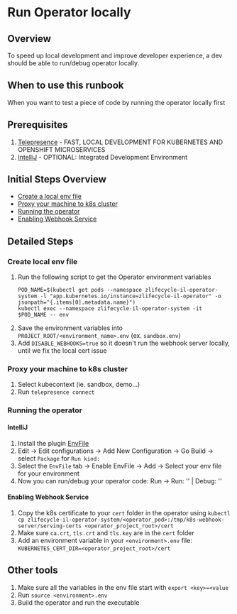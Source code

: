 # Run Operator locally

## Overview

To speed up local development and improve developer experience, a dev should be able to run/debug operator locally.

## When to use this runbook

When you want to test a piece of code by running the operator locally first

## Prerequisites

1. [Telepresence](https://www.telepresence.io/) - FAST, LOCAL DEVELOPMENT FOR KUBERNETES AND OPENSHIFT MICROSERVICES
2. [IntelliJ](https://www.jetbrains.com/idea/) - OPTIONAL: Integrated Development Environment

## Initial Steps Overview

- [Create a local env file](#create-local-env-file)
- [Proxy your machine to k8s cluster](#proxy-your-machine-to-k8s-cluster)
- [Running the operator](#running-the-operator)
- [Enabling Webhook Service](#enabling-webhook-service)

## Detailed Steps

### Create local env file
1. Run the following script to get the Operator environment variables
	```shell script
	POD_NAME=$(kubectl get pods --namespace zlifecycle-il-operator-system -l "app.kubernetes.io/instance=zlifecycle-il-operator" -o jsonpath="{.items[0].metadata.name}")
	kubectl exec --namespace zlifecycle-il-operator-system -it $POD_NAME -- env
	```
2. Save the environment variables into `PROJECT_ROOT/<environment_name>.env` (ex. `sandbox.env`)
3. Add `DISABLE_WEBHOOKS=true` so it doesn't run the webhook server locally, until we fix the local cert issue

### Proxy your machine to k8s cluster
1. Select kubecontext (ie. sandbox, demo...)
2. Run `telepresence connect`

### Running the operator

#### IntelliJ
1. Install the plugin [EnvFile](https://plugins.jetbrains.com/plugin/7861-envfile)
2. Edit -> Edit configurations -> Add New Configuration -> Go Build -> select `Package` for `Run kind:`
3. Select the `EnvFile` tab -> Enable EnvFile -> Add -> Select your env file for your environment
4. Now you can run/debug your operator code: Run -> Run: '<configuration-name>' | Debug: '<configuration-name>'

#### Enabling Webhook Service
1. Copy the k8s certificate to your `cert` folder in the operator using `kubectl cp zlifecycle-il-operator-system/<operator_pod>:/tmp/k8s-webhook-server/serving-certs <operator_project_root>/cert`
2. Make sure `ca.crt`, `tls.crt` and `tls.key` are in the `cert` folder
3. Add an environment variable in your `<environment>.env` file: `KUBERNETES_CERT_DIR=<operator_project_root>/cert`

## Other tools
1. Make sure all the variables in the env file start with `export <key>=<value`
2. Run `source <environment>.env`
3. Build the operator and run the executable
